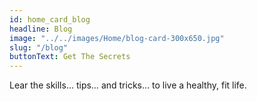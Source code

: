 ```yaml
---
id: home_card_blog
headline: Blog
image: "../../images/Home/blog-card-300x650.jpg"
slug: "/blog"
buttonText: Get The Secrets
---
```


Lear the skills… tips… and tricks… to live a healthy, fit life.
